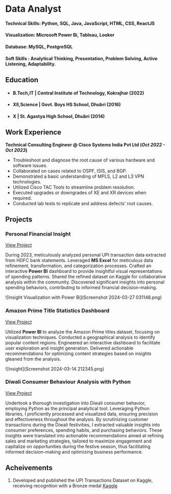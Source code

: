# Data Analyst

#### Technical Skills: Python, SQL, Java, JavaScript, HTML, CSS, ReactJS
#### Visualization: Microsoft Power Bi, Tableau, Looker
#### Database: MySQL, PostgreSQL
#### Soft Skills : Analytical Thinking, Presentation, Problem Solving, Active Listening, Adaptability.


## Education
- #### B.Tech,IT | Central Institute of Technology, Kokrajhar (2022)						       		
- #### XII,Science | Govt. Boys HS School, Dhubri (2016)	 			        		
- #### X | St. Agastya High School, Dhubri (2014)

## Work Experience
**Technical Consulting Engineer @ Cisco Systems India Pvt Ltd (_Oct 2022 - Oct 2023_)**
- Troubleshoot and diagnose the root cause of various hardware and software issues.
- Collaborated on cases related to OSPF, ISIS, and BGP.
- Demonstrated a basic understanding of MPLS, L2 and L3 VPN technologies.
- Utilized Cisco TAC Tools to streamline problem resolution.
- Executed upgrades or downgrades of XE and XR devices when required.
- Conducted lab tests to replicate and address defects’ root causes.

## Projects
### Personal Financial Insight
[View Project](https://github.com/BijitPika/My-transaction-dashboard)

During 2023, meticulously analyzed personal UPI transaction data extracted from HDFC bank statements. Leveraged **MS Excel** for meticulous data refinement, transformation, and categorization processes. Crafted an interactive **Power BI** dashboard to provide insightful visual representations of spending patterns. Shared the refined dataset on Kaggle for collaborative analysis within the community. Discovered significant insights into personal spending behaviors, contributing to informed financial decision-making.

![Insight Visualization with Power Bi](Screenshot 2024-03-27 031148.png)

### Amazon Prime Title Statistics Dashboard 
[View Project](https://github.com/BijitPika/Amazon-Prime-Power-Bi-Project)

Utilized **Power BI** to analyze the Amazon Prime titles dataset, focusing on visualization techniques. Conducted a geographical analysis to identify popular content regions. Engineered an interactive dashboard to facilitate user exploration and insight generation. Delivered actionable recommendations for optimizing content strategies based on insights gleaned from the analysis.

![Insight](Screenshot 2024-03-14 212345.png)

### Diwali Consumer Behaviour Analysis with Python
[View Project](https://github.com/BijitPika/Diwali-consumer-analysis-dataAnalysisPythonProject)

Undertook a thorough investigation into Diwali consumer behavior, employing Python as the principal analytical tool. Leveraging Python libraries, I proficiently processed and visualized data, ensuring precision and effectiveness throughout the analysis. By scrutinizing customer transactions during the Diwali festivities, I extracted valuable insights into consumer preferences, spending habits, and purchasing behaviors. These insights were translated into actionable recommendations aimed at refining sales and marketing strategies, tailored to maximize engagement and capitalize on opportunities during the festive season, thus facilitating informed decision-making and optimizing business performance.

## Acheivements
1. Developed and published the UPI Transactions Dataset on Kaggle, receiving recognition with a Bronze medal [Kaggle](https://www.kaggle.com/datasets/bijitda/upi-transactions-dataset)
